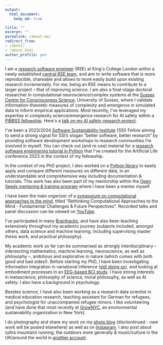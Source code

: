 ```yaml
---
output: 
  html_document:
    keep_md: true

title: ""
excerpt: ""
permalink: /about-me/
redirect_from:
- /about/
- /about.html
author_profile: yes
---
```


I am a [research software engineer](https://www.kcl.ac.uk/people/nadine-spychala) (RSE) at King's College London within a newly established [central RSE team](https://docs.er.kcl.ac.uk/research_software_engineering/), and aim to write software that is more reproducible, shareable and allows to more easily build upon existing research incrementally. For me, being an RSE means to contribute to a larger project – that of improving science. I am also a final-stage doctoral researcher in computational neuroscience/complex systems at the [Sussex Centre for Consciousness Science](https://www.sussex.ac.uk/research/centres/sussex-centre-for-consciousness-science/), University of Sussex, where I validate information-theoretic measures of complexity and emergence in simulated data to inform empirical applications. Most recently, I've leveraged my expertise in complexity science/emergence research for AI safety within a [PIBBSS fellowship](https://pibbss.ai/). Here's a [talk on my AI safety research project](https://www.youtube.com/watch?v=vAzncDxGUxs).

I've been a 2023/2024 [Software Sustainability Institute](https://www.software.ac.uk/) (SSI) Fellow aiming to send a strong signal for SSI’s slogan “better software, better research” by providing software development workshops to research communities I’m involved in myself. You can check out (and re-use) material for a [research software enginnering tutorial in Python](https://hackmd.io/@nadinespy/rkteKiVDn) that I've created for the Artificial Life conference 2023 in the context of my fellowship.

In the context of my PhD project, I also worked on a [Python library](https://openlifesci.org/posts/2022/03/17/ols-4-participant-nadine-spychala/) to easily apply and compare different measures on different data, in an understandable and comprehensive way including documentation & tutorials. This work has also been part of my mentorship within the [Open Seeds mentoring & training program](https://we-are-ols.org/open-science-training.html#open-seeds) where I have been a mentor myself.

I have been the main organizer of a [symposium on computational approaches to the mind](https://computationalmind.github.io/), titled "Rethinking Computational Approaches to the Mind - Fundamental Challenges & Future Perspectives". Recorded talks and panel discussion can be viewed on [YouTube](https://www.youtube.com/playlist?list=PLoIPNxWj9puhD9kCjnvOEWdY_jVPhcWJu).

I've participated in many [Brainhacks](https://brainhack.org/), and have also been teaching extensively throughout my academic journey (subjects included, amongst others, data science and machine learning, including supervising master thesis work, and practical philosophy).

My academic work so far can be summarised as strongly interdisciplinary – intersecting mathematics, machine learning, neuroscience, as well as philosophy –, ambitious and explorative in nature (which comes with both good and bad sides!). Before starting my PhD, I have been investigating information integration in variational inference ([still doing so](https://github.com/nadinespy/IntegratedInformationInVariationalInference)), and looking at embodiment processes in an [EEG-based BCI study](https://www.frontiersin.org/articles/10.3389/fnhum.2019.00461/full). I have strong interests in metascience, philosophy of science, moral philosophy, as well as AI safety. I also have a background in psychology. 

Besides science, I have also been working as a research data scientist in medical education research, teaching assistant for German for refugees, and psychologist for unaccompanied refugee minors. I like volunteering (and have done that most recently at [GrowNYC](https://www.grownyc.org/), an environmental sustainability organization in New York).

I do photography and share my work on my [photo blog](https://continuousminds.wordpress.com/) (disctontinued - new work will be posted elsewhere) as well as on [Instagram](https://www.instagram.com/continuousminds/). I also post about (ultra mountain) running, the outdoors more generally & music/culture in the UK/around the world in [another account](https://www.instagram.com/nads.py/). 

